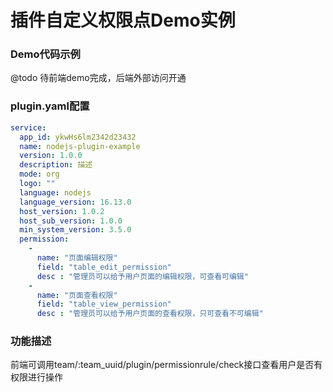 # 插件自定义权限点Demo实例
### Demo代码示例
@todo 待前端demo完成，后端外部访问开通

### plugin.yaml配置
```yaml
service:
  app_id: ykwHs6lm2342d23432
  name: nodejs-plugin-example
  version: 1.0.0
  description: 描述
  mode: org
  logo: ""
  language: nodejs
  language_version: 16.13.0
  host_version: 1.0.2
  host_sub_version: 1.0.0
  min_system_version: 3.5.0
  permission:
    -
      name: "页面编辑权限"
      field: "table_edit_permission"
      desc : "管理员可以给予用户页面的编辑权限，可查看可编辑"
    -
      name: "页面查看权限"
      field: "table_view_permission"
      desc : "管理员可以给予用户页面的查看权限，只可查看不可编辑"
```
### 功能描述
前端可调用team/:team\_uuid/plugin/permissionrule/check接口查看用户是否有权限进行操作